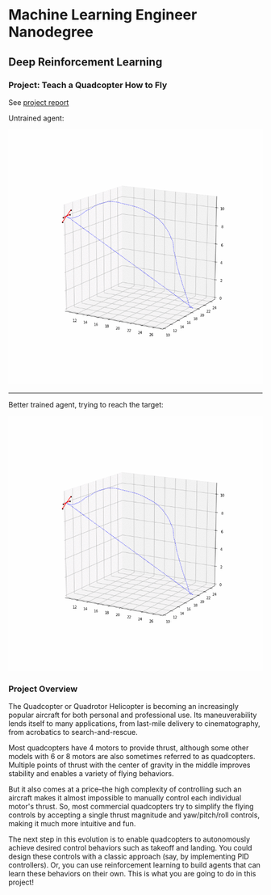 # Machine Learning Engineer Nanodegree
## Deep Reinforcement Learning
### Project: Teach a Quadcopter How to Fly

See [project report](Quadcopter_Project.ipynb)

Untrained agent:

<img src="videos/quadrotor_anim_8163d3a2-5e86-4318-975f-803daa7545da.gif" />

---
Better trained agent, trying to reach the target:

<img src="videos/quadrotor_anim_8163d3a2-5e86-4318-975f-803daa7545da.gif" />

### Project Overview
The Quadcopter or Quadrotor Helicopter is becoming an increasingly popular aircraft for both personal and professional use. Its maneuverability lends itself to many applications, from last-mile delivery to cinematography, from acrobatics to search-and-rescue.

Most quadcopters have 4 motors to provide thrust, although some other models with 6 or 8 motors are also sometimes referred to as quadcopters. Multiple points of thrust with the center of gravity in the middle improves stability and enables a variety of flying behaviors.

But it also comes at a price–the high complexity of controlling such an aircraft makes it almost impossible to manually control each individual motor's thrust. So, most commercial quadcopters try to simplify the flying controls by accepting a single thrust magnitude and yaw/pitch/roll controls, making it much more intuitive and fun.

The next step in this evolution is to enable quadcopters to autonomously achieve desired control behaviors such as takeoff and landing. You could design these controls with a classic approach (say, by implementing PID controllers). Or, you can use reinforcement learning to build agents that can learn these behaviors on their own. This is what you are going to do in this project!
